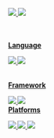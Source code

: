 <!--
**euuns/euuns** is a ✨ _special_ ✨ repository because its `README.md` (this file) appears on your GitHub profile.

Here are some ideas to get you started:

- 🔭 I’m currently working on ...
- 🌱 I’m currently learning ...
- 👯 I’m looking to collaborate on ...
- 🤔 I’m looking for help with ...
- 💬 Ask me about ...
- 📫 How to reach me: ...
- 😄 Pronouns: ...
- ⚡ Fun fact: ...
-->

<a href="https://rvrlo.tistory.com" target="_blank"><img src="https://img.shields.io/badge/Blog-8A9296?style=flat-square&logo=Tistory&logoColor=white"/>
<img src="https://img.shields.io/badge/rvrlos@naver.com-333?style=flat-square&logo=Gmail&logoColor=white"/>

<br><br>
<b>Language<b><p>
<img src="https://img.shields.io/badge/java-000000?style=flat-square&logo=Java&logoColor=white"/>
<img src="https://img.shields.io/badge/python-3776AB?style=flat-square&logo=Python&logoColor=white"/>

  
<br>
<b>Framework<b><p>
<img src="https://img.shields.io/badge/spring-6DB33F?style=flat-square&logo=Spring&logoColor=white"/>
<img src="https://img.shields.io/badge/springboot-6DB33F?style=flat-square&logo=Spring Boot&logoColor=white"/>

  
<br>
<b>Platforms<b><p>
<img src="https://img.shields.io/badge/intellijidea-000000?style=flat-square&logo=Intellij&logoColor=white"/>
<img src="https://img.shields.io/badge/androidstudio-3DDC84?style=flat-square&logo=Android Studio&logoColor=white"/>
<img src="https://img.shields.io/badge/visualstudiocode-007ACC?style=flat-square&logo=Visual Studio Code&logoColor=white"/>
